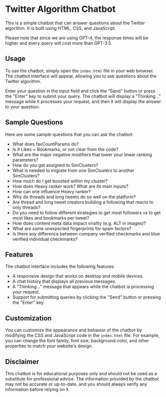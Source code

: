 # Twitter Algorithm Chatbot

This is a simple chatbot that can answer questions about the Twitter algorithm. It is built using HTML, CSS, and JavaScript.

Please note that since we are using GPT-4, the response times will be higher and every query will cost more than GPT-3.5.

## Usage

To use the chatbot, simply open the `index.html` file in your web browser. The chatbot interface will appear, allowing you to ask questions about the Twitter algorithm.

Enter your question in the input field and click the "Send" button or press the "Enter" key to submit your query. The chatbot will display a "Thinking..." message while it processes your request, and then it will display the answer to your question.

## Sample Questions

Here are some sample questions that you can ask the chatbot:

-   What does favCountParams do?
-   Is it Likes + Bookmarks, or not clear from the code?
-   What are the major negative modifiers that lower your linear ranking parameters?
-   How do you get assigned to SimClusters?
-   What is needed to migrate from one SimClusters to another SimClusters?
-   How much do I get boosted within my cluster?
-   How does Heavy ranker work? What are its main inputs?
-   How can one influence Heavy ranker?
-   Why do threads and long tweets do so well on the platform?
-   Are thread and long tweet creators building a following that reacts to only threads?
-   Do you need to follow different strategies to get most followers vs to get most likes and bookmarks per tweet?
-   How does content meta data impact virality (e.g. ALT in images)?
-   What are some unexpected fingerprints for spam factors?
-   Is there any difference between company verified checkmarks and blue verified individual checkmarks?

## Features

The chatbot interface includes the following features:

-    A responsive design that works on desktop and mobile devices.
-    A chat history that displays all previous messages.
-    A "Thinking..." message that appears while the chatbot is processing your request.
-    Support for submitting queries by clicking the "Send" button or pressing the "Enter" key.

## Customization

You can customize the appearance and behavior of the chatbot by modifying the CSS and JavaScript code in the `index.html` file. For example, you can change the font family, font size, background color, and other properties to match your website's design.

## Disclaimer

This chatbot is for educational purposes only and should not be used as a substitute for professional advice. The information provided by the chatbot may not be accurate or up-to-date, and you should always verify any information before relying on it.